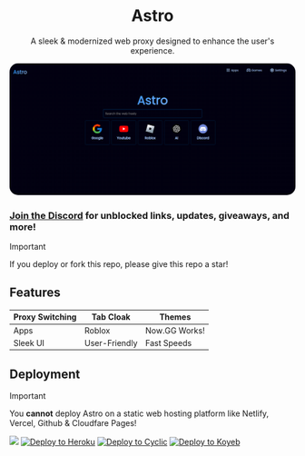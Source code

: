 <div align="center">
    <h1>Astro</h1>
    <p>A sleek & modernized web proxy designed to enhance the user's experience. </p>
</div>

<div style="margin-top: 6px;">
    <img src="astro.png" style="border-radius:15px;">
</div>

### [Join the Discord](https://discord.gg/goshadow) for unblocked links, updates, giveaways, and more!

> [!IMPORTANT]
> If you deploy or fork this repo, please give this repo a star!

## Features
| Proxy Switching | Tab Cloak | Themes |
|---------|---------|---------|
| Apps | Roblox | Now.GG Works! 
| Sleek UI | User-Friendly| Fast Speeds|


## Deployment

> [!IMPORTANT]
> You **cannot** deploy Astro on a static web hosting platform like Netlify, Vercel, Github & Cloudfare Pages!

<a href="https://render.com/deploy?repo=https://github.com/ShadowDevLabs/Astro"><img height="30px" src="https://binbashbanana.github.io/deploy-buttons/buttons/remade/render.svg"></img></a>
<a target="_blank" href="https://heroku.com/deploy/?template=https://github.com/ShadowDevLabs/Astro"><img alt="Deploy to Heroku" src="https://binbashbanana.github.io/deploy-buttons/buttons/remade/heroku.svg"></a>
<a target="_blank" href="https://app.cyclic.sh/api/app/deploy/ShadowDevLabs/Astro"><img alt="Deploy to Cyclic" src="https://binbashbanana.github.io/deploy-buttons/buttons/remade/cyclic.svg"></a>
<a target="_blank" href="https://app.koyeb.com/deploy?type=git&repository=github.com/ShadowDevLabs/Astro"><img alt="Deploy to Koyeb" src="https://binbashbanana.github.io/deploy-buttons/buttons/remade/koyeb.svg"></a>
